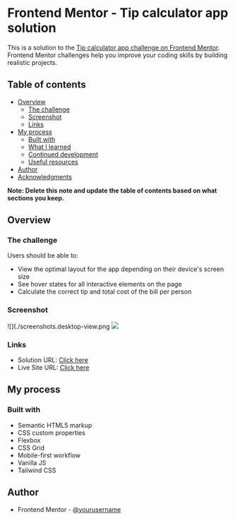 # Frontend Mentor - Tip calculator app solution

This is a solution to the [Tip calculator app challenge on Frontend Mentor](https://www.frontendmentor.io/challenges/tip-calculator-app-ugJNGbJUX). Frontend Mentor challenges help you improve your coding skills by building realistic projects.

## Table of contents

- [Overview](#overview)
  - [The challenge](#the-challenge)
  - [Screenshot](#screenshot)
  - [Links](#links)
- [My process](#my-process)
  - [Built with](#built-with)
  - [What I learned](#what-i-learned)
  - [Continued development](#continued-development)
  - [Useful resources](#useful-resources)
- [Author](#author)
- [Acknowledgments](#acknowledgments)

**Note: Delete this note and update the table of contents based on what sections you keep.**

## Overview

### The challenge

Users should be able to:

- View the optimal layout for the app depending on their device's screen size
- See hover states for all interactive elements on the page
- Calculate the correct tip and total cost of the bill per person

### Screenshot

![](./screenshots.desktop-view.png
![](./screenshots.mobile-view.png)

### Links

- Solution URL: [Click here](https://tip-calculator-app-by-stephjoseph.netlify.app)
- Live Site URL: [Click here](https://github.com/stephjoseph/tip-calculator-app)

## My process

### Built with

- Semantic HTML5 markup
- CSS custom properties
- Flexbox
- CSS Grid
- Mobile-first workflow
- Vanilla JS
- Tailwind CSS

## Author

- Frontend Mentor - [@yourusername](https://www.frontendmentor.io/profile/stephjoseph)

